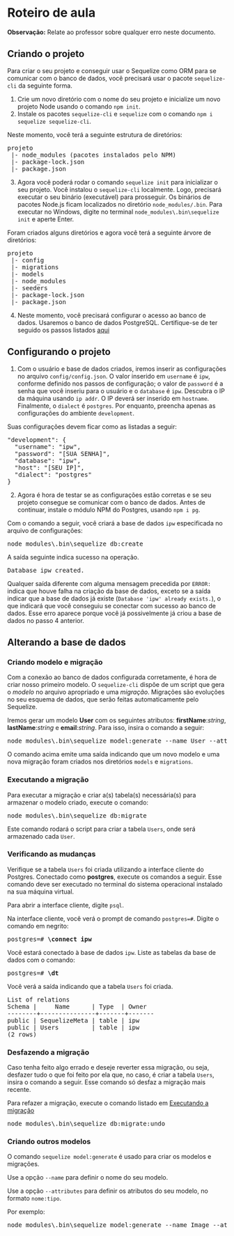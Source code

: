 # Roteiro de aula
**Observação:** Relate ao professor sobre qualquer erro neste documento.
## Criando o projeto
Para criar o seu projeto e conseguir usar o Sequelize como ORM para se comunicar com o banco de dados, você precisará usar o pacote `sequelize-cli` da seguinte forma.

1. Crie um novo diretório com o nome do seu projeto e inicialize um novo projeto Node usando o comando `npm init`.
2. Instale os pacotes `sequelize-cli` e `sequelize` com o comando `npm i sequelize sequelize-cli`.

Neste momento, você terá a seguinte estrutura de diretórios:
<pre>
projeto
 |- node_modules (pacotes instalados pelo NPM)
 |- package-lock.json
 |- package.json
</pre>

3. Agora você poderá rodar o comando `sequelize init` para inicializar o seu projeto. Você instalou o `sequelize-cli` localmente. Logo, precisará executar o seu binário (executável) para prosseguir. Os binários de pacotes Node.js ficam localizados no diretório `node_modules/.bin`. Para executar no Windows, digite no terminal `node_modules\.bin\sequelize init` e aperte Enter.

Foram criados alguns diretórios e agora você terá a seguinte árvore de diretórios:
<pre>
projeto
 |- config
 |- migrations
 |- models
 |- node_modules
 |- seeders
 |- package-lock.json
 |- package.json
</pre>

4. Neste momento, você precisará configurar o acesso ao banco de dados. Usaremos o banco de dados PostgreSQL. Certifique-se de ter seguido os passos listados [aqui](https://github.com/antoniojnr/ipw/blob/master/aulas/postgresql.md)

## Configurando o projeto
1. Com o usuário e base de dados criados, iremos inserir as configurações no arquivo `config/config.json`. O valor inserido em `username` é `ipw`, conforme definido nos passos de configuração; o valor de `password` é a senha que você inseriu para o usuário e o `database` é `ipw`. Descubra o IP da máquina usando `ip addr`. O IP deverá ser inserido em `hostname`. Finalmente, o `dialect` é `postgres`. Por enquanto, preencha apenas as configurações do ambiente `development`.

Suas configurações devem ficar como as listadas a seguir:
<pre>
"development": {
  "username": "ipw",
  "password": "[SUA SENHA]",
  "database": "ipw",
  "host": "[SEU IP]",
  "dialect": "postgres"
}
</pre>

2. Agora é hora de testar se as configurações estão corretas e se seu projeto consegue se comunicar com o banco de dados. Antes de continuar, instale o módulo NPM do Postgres, usando `npm i pg`.

Com o comando a seguir, você criará a base de dados `ipw` especificada no arquivo de configurações:
<pre>
node_modules\.bin\sequelize db:create
</pre>

A saída seguinte indica sucesso na operação.
<pre>
Database ipw created.
</pre>

Qualquer saída diferente com alguma mensagem precedida por `ERROR:` indica que houve falha na criação da base de dados, exceto se a saída indicar que a base de dados já existe (`Database 'ipw' already exists.`), o que indicará que você conseguiu se conectar com sucesso ao banco de dados. Esse erro aparece porque você já possivelmente já criou a base de dados no passo 4 anterior.

## Alterando a base de dados
### Criando modelo e migração
Com a conexão ao banco de dados configurada corretamente, é hora de criar nosso primeiro modelo. O `sequelize-cli` dispõe de um script que gera o *modelo* no arquivo apropriado e uma *migração*. Migrações são evoluções no seu esquema de dados, que serão feitas automaticamente pelo Sequelize.

Iremos gerar um modelo **User** com os seguintes atributos: **firstName**:*string*, **lastName**:*string* e **email**:*string*. Para isso, insira o comando a seguir:
<pre>
node_modules\.bin\sequelize model:generate --name User --attributes firstName:string,lastName:string,email:string
</pre>

O comando acima emite uma saída indicando que um novo modelo e uma nova migração foram criados nos diretórios `models` e `migrations`.

### Executando a migração
Para executar a migração e criar a(s) tabela(s) necessária(s) para armazenar o modelo criado, execute o comando:
<pre>
node_modules\.bin\sequelize db:migrate
</pre>

Este comando rodará o script para criar a tabela `Users`, onde será armazenado cada `User`.

### Verificando as mudanças
Verifique se a tabela `Users` foi criada utilizando a interface cliente do Postgres. Conectado como **postgres**, execute os comandos a seguir. Esse comando deve ser executado no terminal do sistema operacional instalado na sua máquina virtual.

Para abrir a interface cliente, digite `psql`.

Na interface cliente, você verá o prompt de comando `postgres=#`. Digite o comando em negrito:
<pre>
postgres=# <b>\connect ipw</b>
</pre>

Você estará conectado à base de dados `ipw`. Liste as tabelas da base de dados com o comando:
<pre>
postgres=# <b>\dt</b>
</pre>

Você verá a saída indicando que a tabela `Users` foi criada.
<pre>
List of relations
Schema |     Name      | Type  | Owner
--------+---------------+-------+-------
public | SequelizeMeta | table | ipw
public | Users         | table | ipw
(2 rows)
</pre>

### Desfazendo a migração
Caso tenha feito algo errado e deseje reverter essa migração, ou seja, desfazer tudo o que foi feito por ela que, no caso, é criar a tabela `Users`, insira o comando a seguir. Esse comando só desfaz a migração mais recente.

Para refazer a migração, execute o comando listado em [Executando a migração](https://github.com/antoniojnr/ipw/blob/master/aulas/sequelize-cli.md#executando-a-migração)
<pre>
node_modules\.bin\sequelize db:migrate:undo
</pre>

### Criando outros modelos

O comando `sequelize model:generate` é usado para criar os modelos e migrações.

Use a opção `--name` para definir o nome do seu modelo.

Use a opção `--attributes` para definir os atributos do seu modelo, no formato `nome:tipo`.

Por exemplo:
<pre>
node_modules\.bin\sequelize model:generate --name Image --attributes userId:integer,fileId:string,text:string
</pre>
